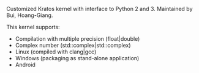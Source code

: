 Customized Kratos kernel with interface to Python 2 and 3. Maintained by Bui, Hoang-Giang.

This kernel supports:
+   Compilation with multiple precision (float|double)
+   Complex number (std::complex<float>|std::complex<double>)
+   Linux (compiled with clang|gcc)
+   Windows (packaging as stand-alone application)
+   Android
